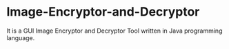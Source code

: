 # Image-Encryptor-and-Decryptor
It is a GUI Image Encryptor and Decryptor Tool written in Java programming language.
